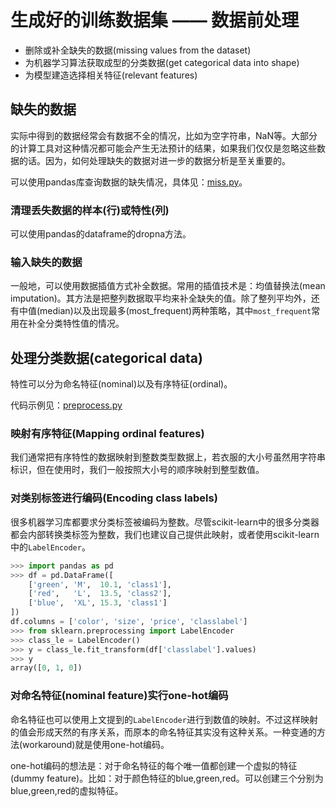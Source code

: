 # 生成好的训练数据集 —— 数据前处理

- 删除或补全缺失的数据(missing values from the dataset)
- 为机器学习算法获取成型的分类数据(get categorical data into shape)
- 为模型建造选择相关特征(relevant features)


## 缺失的数据

实际中得到的数据经常会有数据不全的情况，比如为空字符串，NaN等。大部分的计算工具对这种情况都可能会产生无法预计的结果，如果我们仅仅是忽略这些数据的话。因为，如何处理缺失的数据对进一步的数据分析是至关重要的。

可以使用pandas库查询数据的缺失情况，具体见：[miss.py](miss.py)。

### 清理丢失数据的样本(行)或特性(列)

可以使用pandas的dataframe的dropna方法。

### 输入缺失的数据

一般地，可以使用数据插值方式补全数据。常用的插值技术是：均值替换法(mean imputation)。其方法是把整列数据取平均来补全缺失的值。除了整列平均外，还有中值(median)以及出现最多(most_frequent)两种策略，其中`most_frequent`常用在补全分类特性值的情况。

## 处理分类数据(categorical data)

特性可以分为命名特征(nominal)以及有序特征(ordinal)。

代码示例见：[preprocess.py](preprocess.py)

### 映射有序特征(Mapping ordinal features)

我们通常把有序特性的数据映射到整数类型数据上，若衣服的大小号虽然用字符串标识，但在使用时，我们一般按照大小号的顺序映射到整型数值。

### 对类别标签进行编码(Encoding class labels)

很多机器学习库都要求分类标签被编码为整数。尽管scikit-learn中的很多分类器都会内部转换类标签为整数，我们也建议自己提供此映射，或者使用scikit-learn中的`LabelEncoder`。

```python
>>> import pandas as pd
>>> df = pd.DataFrame([
    ['green', 'M',  10.1, 'class1'],
    ['red',   'L',  13.5, 'class2'],
    ['blue',  'XL', 15.3, 'class1']
])
df.columns = ['color', 'size', 'price', 'classlabel']
>>> from sklearn.preprocessing import LabelEncoder
>>> class_le = LabelEncoder()
>>> y = class_le.fit_transform(df['classlabel'].values)
>>> y
array([0, 1, 0])
```

### 对命名特征(nominal feature)实行one-hot编码

命名特征也可以使用上文提到的`LabelEncoder`进行到数值的映射。不过这样映射的值会形成天然的有序关系，而原本的命名特征其实没有这种关系。一种变通的方法(workaround)就是使用one-hot编码。

one-hot编码的想法是：对于命名特征的每个唯一值都创建一个虚拟的特征(dummy feature)。比如：对于颜色特征的blue,green,red。可以创建三个分别为blue,green,red的虚拟特征。
